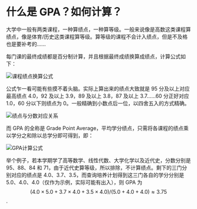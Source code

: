 # 什么是 GPA？如何计算？

大学中一般有两类课程，一种算绩点，一种算等级。一般来说像是高数这类课程算绩点，像是体育/历史这类课程算等级。算等级的课程不会计入绩点，但是不及格也是要补考的……

每门课的最终成绩都是百分制计算，并且根据最终成绩换算成绩点，计算公式如下：

![课程绩点换算公式](https://www.zhihu.com/equation?tex=%E8%AF%BE%E7%A8%8B%E7%BB%A9%E7%82%B9%3D4-%5Cfrac%7B3%C3%97%28100-X%29%5E2%7D%7B1600%7D%EF%BC%8860%E2%89%A4X%E2%89%A4100%EF%BC%89)

公式乍一看可能有些摸不着头脑。实际上算出来的绩点大致就是 95 分及以上对应最高绩点 4.0，92 及以上 3.9，89 及以上 3.8，87 及以上 3.7……60 分正好对应 1.0，60 分以下则绩点为 0。一般精确到小数点后一位，以四舍五入的方式精确。

![绩点与分数对应关系](https://pic1.zhimg.com/80/v2-69fce52a1695b12e17d761ff61ba04bc_720w.jpg)

而 GPA 的全称是 Grade Point Average，平均学分绩点，只需将各课程的绩点乘以学分之和除以总学分即可得到，即：

![GPA计算公式](https://www.zhihu.com/equation?tex=GPA%28%E5%B9%B3%E5%9D%87%E5%AD%A6%E5%88%86%E7%BB%A9%E7%82%B9%29%3D%5Cfrac%7B%5Csum%7B%28%E8%AF%BE%E7%A8%8B%E5%AD%A6%E5%88%86%C3%97%E8%AF%BE%E7%A8%8B%E7%BB%A9%E7%82%B9%29%7D%7D%7B%5Csum%7B%E5%90%84%E8%AF%BE%E7%A8%8B%E5%AD%A6%E5%88%86%7D%7D)

举个例子，若本学期学了高等数学、线性代数、大学化学以及近代史，分数分别是 95、88、84 和 71，由于近代史算等级，所以排除，不计算绩点。剩下的三门分别对应的绩点是 4.0、3.7、3.5，而查询培养计划得到这三门各自的学分分别是 5.0、4.0、4.0（仅作为示例，实际可能有出入），则 GPA 为$$(4.0×5.0+3.7×4.0+3.5×4.0)/(5.0+4.0+4.0)≈3.75$$.
